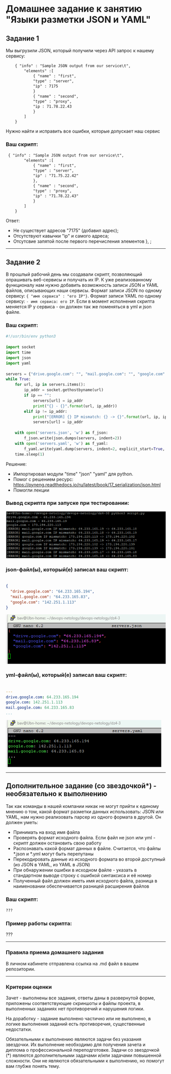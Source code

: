 # Домашнее задание к занятию "Языки разметки JSON и YAML"

## Задание 1

Мы выгрузили JSON, который получили через API запрос к нашему сервису:

```
    { "info" : "Sample JSON output from our service\t",
        "elements" :[
            { "name" : "first",
            "type" : "server",
            "ip" : 7175 
            }
            { "name" : "second",
            "type" : "proxy",
            "ip : 71.78.22.43
            }
        ]
    }
```
  Нужно найти и исправить все ошибки, которые допускает наш сервис

### Ваш скрипт:
```
 { "info" : "Sample JSON output from our service\t",
        "elements" :[
            { "name" : "first",
            "type" : "server",
            "ip" : "71.75.22.42"
            },
            { "name" : "second",
            "type" : "proxy",
            "ip" : "71.78.22.43"
            }
        ]
    }

```
Ответ:
* Не существует адресов "7175" (добавил адрес);
* Отсутствуют кавычки "ip" и самого адреса;
* Отсутсвие запятой после первого перечисления элементов }, ;
 
---

## Задание 2

В прошлый рабочий день мы создавали скрипт, позволяющий опрашивать веб-сервисы и получать их IP. К уже реализованному функционалу нам нужно добавить возможность записи JSON и YAML файлов, описывающих наши сервисы. Формат записи JSON по одному сервису: `{ "имя сервиса" : "его IP"}`. Формат записи YAML по одному сервису: `- имя сервиса: его IP`. Если в момент исполнения скрипта меняется IP у сервиса - он должен так же поменяться в yml и json файле.

### Ваш скрипт:
```python
#!/usr/bin/env python3

import socket
import time
import json
import yaml

servers = {"drive.google.com": "", "mail.google.com": "", "google.com": ""}
while True:
    for url, ip in servers.items():
        ip_addr = socket.gethostbyname(url)
        if ip == "":
            servers[url] = ip_addr
            print("{} - {}".format(url, ip_addr))
        elif ip != ip_addr:
            print("[ERROR] {} IP mismatch: {} -> {}".format(url, ip, ip_addr))
            servers[url] = ip_addr

    with open('servers.json', 'w') as f_json:
        f_json.write(json.dumps(servers, indent=2))
    with open('servers.yaml', 'w') as f_yaml:
        f_yaml.write(yaml.dump(servers, indent=2, explicit_start=True, explicit_end=True))
    time.sleep(1)
```
Решение: 
* Импортировал модули "time" "json" "yaml" для python.
* Помог с решением ресурс: https://pyneng.readthedocs.io/ru/latest/book/17_serialization/json.html
* Помогли лекции
 
### Вывод скрипта при запуске при тестировании:

![Рис.2-1](https://github.com/sasha047/devops-netology/blob/main/dz4-3/img/2-1.png)


### json-файл(ы), который(е) записал ваш скрипт:
```json

{
  "drive.google.com": "64.233.165.194",
  "mail.google.com": "64.233.165.83",
  "google.com": "142.251.1.113"
}

```
![Рис.2-2](https://github.com/sasha047/devops-netology/blob/main/dz4-3/img/2-2.png)

### yml-файл(ы), который(е) записал ваш скрипт:
```yaml

---
drive.google.com: 64.233.165.194
google.com: 142.251.1.113
mail.google.com: 64.233.165.83
...
```
![Рис.2-3](https://github.com/sasha047/devops-netology/blob/main/dz4-3/img/2-3.png)

---

## Дополнительное задание (со звездочкой*) - необязательно к выполнению

Так как команды в нашей компании никак не могут прийти к единому мнению о том, какой формат разметки данных использовать: JSON или YAML, нам нужно реализовать парсер из одного формата в другой. Он должен уметь:
   * Принимать на вход имя файла
   * Проверять формат исходного файла. Если файл не json или yml - скрипт должен остановить свою работу
   * Распознавать какой формат данных в файле. Считается, что файлы *.json и *.yml могут быть перепутаны
   * Перекодировать данные из исходного формата во второй доступный (из JSON в YAML, из YAML в JSON)
   * При обнаружении ошибки в исходном файле - указать в стандартном выводе строку с ошибкой синтаксиса и её номер
   * Полученный файл должен иметь имя исходного файла, разница в наименовании обеспечивается разницей расширения файлов

### Ваш скрипт:
```python
???
```

### Пример работы скрипта:
???

----

### Правила приема домашнего задания

В личном кабинете отправлена ссылка на .md файл в вашем репозитории.

-----

### Критерии оценки

Зачет - выполнены все задания, ответы даны в развернутой форме, приложены соответствующие скриншоты и файлы проекта, в выполненных заданиях нет противоречий и нарушения логики.

На доработку - задание выполнено частично или не выполнено, в логике выполнения заданий есть противоречия, существенные недостатки. 
 
Обязательными к выполнению являются задачи без указания звездочки. Их выполнение необходимо для получения зачета и диплома о профессиональной переподготовке.
Задачи со звездочкой (*) являются дополнительными задачами и/или задачами повышенной сложности. Они не являются обязательными к выполнению, но помогут вам глубже понять тему.
